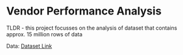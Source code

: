 # Vendor Performance Analysis

TLDR - this project focusses on the analysis of dataset that contains approx. 15 million rows of data 

Data: [Dataset Link](https://drive.google.com/file/d/18s64R0xY4KMSeTqpx9609KCVnvRjwKbs/view?usp=sharing)